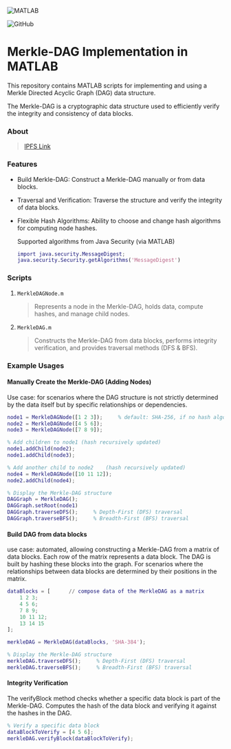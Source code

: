 ![MATLAB](https://img.shields.io/badge/MATLAB-%23D00000.svg?style=plastic&logo=mathworks&logoColor=white)

![GitHub](https://img.shields.io/github/license/Ramy-Badr-Ahmed/Merkle-DAG-Matlab)

# Merkle-DAG Implementation in MATLAB

This repository contains MATLAB scripts for implementing and using a Merkle Directed Acyclic Graph (DAG) data structure.

The Merkle-DAG is a cryptographic data structure used to efficiently verify the integrity and consistency of data blocks.

### About

> [IPFS Link](https://docs.ipfs.tech/concepts/merkle-dag/)

### Features

- Build Merkle-DAG: Construct a Merkle-DAG manually or from data blocks.
- Traversal and Verification: Traverse the structure and verify the integrity of data blocks.
- Flexible Hash Algorithms: Ability to choose and change hash algorithms for computing node hashes.
   
    Supported algorithms from Java Security (via MATLAB)  
    ```matlab
    import java.security.MessageDigest;
    java.security.Security.getAlgorithms('MessageDigest')
    ```

### Scripts

1. `MerkleDAGNode.m`

   > Represents a node in the Merkle-DAG, holds data, compute hashes, and manage child nodes.

2. `MerkleDAG.m`

   > Constructs the Merkle-DAG from data blocks, performs integrity verification, and provides traversal methods (DFS & BFS).

### Example Usages

#### Manually Create the Merkle-DAG (Adding Nodes)

Use case: for scenarios where the DAG structure is not strictly determined by the data itself but by specific relationships or dependencies.

```matlab
node1 = MerkleDAGNode([1 2 3]);     % default: SHA-256, if no hash algorithm specified
node2 = MerkleDAGNode([4 5 6]);
node3 = MerkleDAGNode([7 8 9]);

% Add children to node1 (hash recursively updated)
node1.addChild(node2);
node1.addChild(node3);

% Add another child to node2    (hash recursively updated)
node4 = MerkleDAGNode([10 11 12]);
node2.addChild(node4);

% Display the Merkle-DAG structure
DAGGraph = MerkleDAG();
DAGGraph.setRoot(node1)
DAGGraph.traverseDFS();     % Depth-First (DFS) traversal
DAGGraph.traverseBFS();     % Breadth-First (BFS) traversal

```

#### Build DAG from data blocks

use case: automated, allowing constructing a Merkle-DAG from a matrix of data blocks.
Each row of the matrix represents a data block. The DAG is built by hashing these blocks into the graph. 
For scenarios where the relationships between data blocks are determined by their positions in the matrix.

```matlab
dataBlocks = [      // compose data of the MerkleDAG as a matrix
    1 2 3;
    4 5 6;
    7 8 9;
    10 11 12;
    13 14 15
];

merkleDAG = MerkleDAG(dataBlocks, 'SHA-384');

% Display the Merkle-DAG structure
merkleDAG.traverseDFS();     % Depth-First (DFS) traversal
merkleDAG.traverseBFS();     % Breadth-First (BFS) traversal
```

#### Integrity Verification

The verifyBlock method checks whether a specific data block is part of the Merkle-DAG. 
Computes the hash of the data block and verifying it against the hashes in the DAG.

```matlab
% Verify a specific data block 
dataBlockToVerify = [4 5 6];
merkleDAG.verifyBlock(dataBlockToVerify);
```